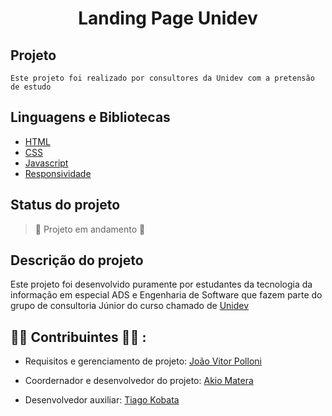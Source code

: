 <h1 align = "center" > Landing Page Unidev</h1>

## Projeto ##
```
Este projeto foi realizado por consultores da Unidev com a pretensão de estudo

```

## Linguagens e Bibliotecas 


- <a href=https://devdocs.io/html/>HTML</a>
- <a href=https:https://devdocs.io/css/>CSS</a>
- <a href=https:https://devdocs.io/javascript/>Javascript</a>
- <a href=https:https://developer.mozilla.org/en-US/docs/Learn/CSS/CSS_layout/Responsive_Design/>Responsividade</a>


## Status do projeto 
> :hammer: Projeto em andamento :hammer:

## Descrição do projeto 

<p>Este projeto foi desenvolvido puramente por estudantes da tecnologia da informação em especial ADS e Engenharia de Software que fazem parte do grupo de consultoria Júnior do curso chamado de <a href= "https://www.linkedin.com/company/consultoria-unidevti/">Unidev</a></p>


## :technologist: Contribuintes :woman_technologist: :

- Requisitos e gerenciamento de projeto: <a href="https://www.linkedin.com/in/jo%C3%A3o-vitor-polloni-cordeiro/">João Vitor Polloni</a>

- Coordernador e desenvolvedor do projeto: <a href="https://www.linkedin.com/in/akio-matera-3a483b209/">Akio Matera</a>

- Desenvolvedor auxiliar: <a href="https://www.linkedin.com/in/tiago-kobata-397688209/">Tiago Kobata</a>
